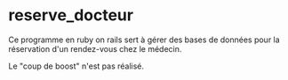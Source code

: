 # reserve_docteur
Ce programme en ruby on rails sert à gérer des bases de données pour la réservation d'un rendez-vous chez le médecin.


Le "coup de boost" n'est pas réalisé.
